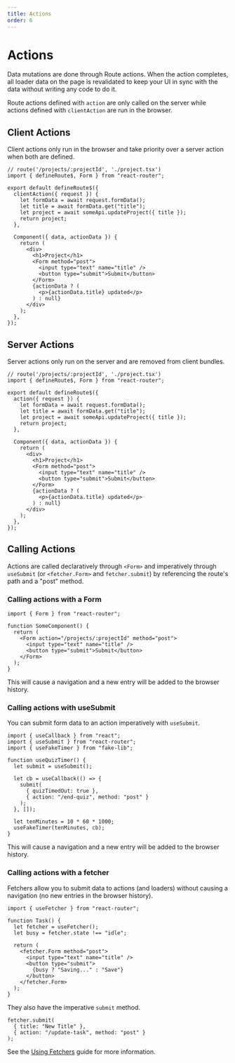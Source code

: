 ```yaml
---
title: Actions
order: 6
---
```


# Actions

Data mutations are done through Route actions. When the action completes, all loader data on the page is revalidated to keep your UI in sync with the data without writing any code to do it.

Route actions defined with `action` are only called on the server while actions defined with `clientAction` are run in the browser.

## Client Actions

Client actions only run in the browser and take priority over a server action when both are defined.

```tsx filename=app/project.tsx
// route('/projects/:projectId', './project.tsx')
import { defineRoute$, Form } from "react-router";

export default defineRoute$({
  clientAction({ request }) {
    let formData = await request.formData();
    let title = await formData.get("title");
    let project = await someApi.updateProject({ title });
    return project;
  },

  Component({ data, actionData }) {
    return (
      <div>
        <h1>Project</h1>
        <Form method="post">
          <input type="text" name="title" />
          <button type="submit">Submit</button>
        </Form>
        {actionData ? (
          <p>{actionData.title} updated</p>
        ) : null}
      </div>
    );
  },
});
```

## Server Actions

Server actions only run on the server and are removed from client bundles.

```tsx filename=app/project.tsx
// route('/projects/:projectId', './project.tsx')
import { defineRoute$, Form } from "react-router";

export default defineRoute$({
  action({ request }) {
    let formData = await request.formData();
    let title = await formData.get("title");
    let project = await someApi.updateProject({ title });
    return project;
  },

  Component({ data, actionData }) {
    return (
      <div>
        <h1>Project</h1>
        <Form method="post">
          <input type="text" name="title" />
          <button type="submit">Submit</button>
        </Form>
        {actionData ? (
          <p>{actionData.title} updated</p>
        ) : null}
      </div>
    );
  },
});
```

## Calling Actions

Actions are called declaratively through `<Form>` and imperatively through `useSubmit` (or `<fetcher.Form>` and `fetcher.submit`) by referencing the route's path and a "post" method.

### Calling actions with a Form

```tsx
import { Form } from "react-router";

function SomeComponent() {
  return (
    <Form action="/projects/:projectId" method="post">
      <input type="text" name="title" />
      <button type="submit">Submit</button>
    </Form>
  );
}
```

This will cause a navigation and a new entry will be added to the browser history.

### Calling actions with useSubmit

You can submit form data to an action imperatively with `useSubmit`.

```tsx
import { useCallback } from "react";
import { useSubmit } from "react-router";
import { useFakeTimer } from "fake-lib";

function useQuizTimer() {
  let submit = useSubmit();

  let cb = useCallback(() => {
    submit(
      { quizTimedOut: true },
      { action: "/end-quiz", method: "post" }
    );
  }, []);

  let tenMinutes = 10 * 60 * 1000;
  useFakeTimer(tenMinutes, cb);
}
```

This will cause a navigation and a new entry will be added to the browser history.

### Calling actions with a fetcher

Fetchers allow you to submit data to actions (and loaders) without causing a navigation (no new entries in the browser history).

```tsx
import { useFetcher } from "react-router";

function Task() {
  let fetcher = useFetcher();
  let busy = fetcher.state !== "idle";

  return (
    <fetcher.Form method="post">
      <input type="text" name="title" />
      <button type="submit">
        {busy ? "Saving..." : "Save"}
      </button>
    </fetcher.Form>
  );
}
```

They also have the imperative `submit` method.

```tsx
fetcher.submit(
  { title: "New Title" },
  { action: "/update-task", method: "post" }
);
```

See the [Using Fetchers](../misc/fetchers) guide for more information.
